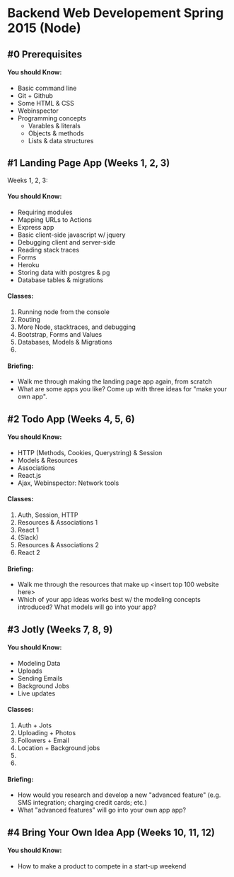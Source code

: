 # Backend Web Developement Spring 2015 (Node)

## #0 Prerequisites
#### You should Know:
  - Basic command line
  - Git + Github
  - Some HTML & CSS
  - Webinspector
  - Programming concepts
    - Varables & literals
    - Objects & methods
    - Lists & data structures

## #1 Landing Page App (Weeks 1, 2, 3)

Weeks 1, 2, 3:
#### You should Know:

  - Requiring modules
  - Mapping URLs to Actions
  - Express app
  - Basic client-side javascript w/ jquery
  - Debugging client and server-side
  - Reading stack traces
  - Forms
  - Heroku
  - Storing data with postgres & pg
  - Database tables & migrations

#### Classes:
1. Running node from the console
1. Routing
1. More Node, stacktraces, and debugging
1. Bootstrap, Forms and Values
1. Databases, Models & Migrations
1.

#### Briefing:
- Walk me through making the landing page app again, from scratch
- What are some apps you like? Come up with three ideas for "make your own app".

## #2 Todo App (Weeks 4, 5, 6)
#### You should Know:

  - HTTP (Methods, Cookies, Querystring) & Session
  - Models & Resources
  - Associations
  - React.js
  - Ajax, Webinspector: Network tools

#### Classes:
1. Auth, Session, HTTP
1. Resources & Associations 1
1. React 1
1. (Slack)
1. Resources & Associations 2
1. React 2

#### Briefing:
- Walk me through the resources that make up <insert top 100 website here>
- Which of your app ideas works best w/ the modeling concepts introduced? What models will go into your app?

## #3 Jotly (Weeks 7, 8, 9)
#### You should Know:

  - Modeling Data
  - Uploads
  - Sending Emails
  - Background Jobs
  - Live updates

#### Classes:
1. Auth + Jots
1. Uploading + Photos
1. Followers + Email
1. Location + Background jobs
1.
1.

#### Briefing:
- How would you research and develop a new "advanced feature" (e.g. SMS integration; charging credit cards; etc.)
- What "advanced features" will go into your own app app?

## #4 Bring Your Own Idea App (Weeks 10, 11, 12)
#### You should Know:

  - How to make a product to compete in a start-up weekend

